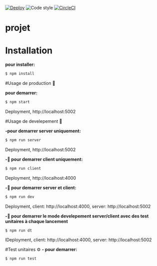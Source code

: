 [![Deploy](https://www.herokucdn.com/deploy/button.png)](https://heroku.com/deploy)
![Code style](https://img.shields.io/badge/code_style-prettier-ff69b4.svg)
[![CircleCI](https://circleci.com/gh/andresvcc/ademag/tree/master.svg?style=svg&circle-token=63aa6d370278eee4e107cfda2983813282ad9352)](https://circleci.com/gh/andresvcc/ademag/tree/master)

#  projet

# Installation
**pour installer:**
```bash
$ npm install
```

#Usage de production 🚀

**pour demarrer:**
```bash
$ npm start
```
Deployment, http://localhost:5002


#Usage de develepement 🔧

**-pour demarrer server uniquement:** 
```bash
$ npm run server
```
Deployment, http://localhost:5002

**-📌 pour demarrer client uniquement:**
```bash
$ npm run client
```
Deployment, http://localhost:4000

**-📌 pour demarrer server et client:**
```bash
$ npm run dev
```
Deployment, client: http://localhost:4000, server: http://localhost:5002

**-📌 pour demarrer le mode develepement server/client avec des test unitaires à chaque lancement**
```bash
$ npm run dt
```
lDeployment, client: http://localhost:4000, server: http://localhost:5002 


#Test unitaires ⚙
**- pour demarrer:**
```bash
$ npm run test
```